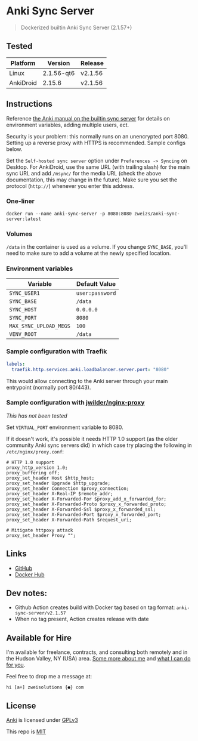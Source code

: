 # Anki Sync Server

> Dockerized builtin Anki Sync Server (2.1.57+)

## Tested

| Platform  | Version    | Release |
| --------- | ---------- | ------- |
| Linux     | 2.1.56-qt6 | v2.1.56 |
| AnkiDroid | 2.15.6     | v2.1.56 |

## Instructions

Reference [the Anki manual on the builtin sync server](https://docs.ankiweb.net/sync-server.html) for details on environment variables, adding multiple users, ect.

Security is your problem: this normally runs on an unencrypted port 8080. Setting up a reverse proxy with HTTPS is recommended. Sample configs below.

Set the `Self-hosted sync server` option under `Preferences -> Syncing` on Desktop. For AnkiDroid, use the same URL (with trailing slash) for the main sync URL and add `/msync/` for the media URL (check the above documentation, this may change in the future). Make sure you set the protocol (`http://`) whenever you enter this address.

### One-liner

```shell
docker run --name anki-sync-server -p 8080:8080 zweizs/anki-sync-server:latest
```

### Volumes

`/data` in the container is used as a volume. If you change `SYNC_BASE`, you'll need to make sure to add a volume at the newly specified location.

### Environment variables

| Variable               | Default Value   |
| ---------------------- | --------------- |
| `SYNC_USER1`           | `user:password` |
| `SYNC_BASE`            | `/data`         |
| `SYNC_HOST`            | `0.0.0.0`       |
| `SYNC_PORT`            | `8080`          |
| `MAX_SYNC_UPLOAD_MEGS` | `100`           |
| `VENV_ROOT`            | `/data`         |

### Sample configuration with Traefik

```yaml
labels:
  traefik.http.services.anki.loadbalancer.server.port: "8080"
```

This would allow connecting to the Anki server through your main entrypoint (normally port 80/443).

### Sample configuration with [jwilder/nginx-proxy](https://hub.docker.com/r/jwilder/nginx-proxy)

_This has not been tested_

Set `VIRTUAL_PORT` environment variable to 8080.

If it doesn't work, it's possible it needs HTTP 1.0 support (as the older community Anki sync servers did) in which case try placing the following in `/etc/nginx/proxy.conf`:

```nginx
# HTTP 1.0 support
proxy_http_version 1.0;
proxy_buffering off;
proxy_set_header Host $http_host;
proxy_set_header Upgrade $http_upgrade;
proxy_set_header Connection $proxy_connection;
proxy_set_header X-Real-IP $remote_addr;
proxy_set_header X-Forwarded-For $proxy_add_x_forwarded_for;
proxy_set_header X-Forwarded-Proto $proxy_x_forwarded_proto;
proxy_set_header X-Forwarded-Ssl $proxy_x_forwarded_ssl;
proxy_set_header X-Forwarded-Port $proxy_x_forwarded_port;
proxy_set_header X-Forwarded-Path $request_uri;

# Mitigate httpoxy attack
proxy_set_header Proxy "";
```

## Links

- [GitHub](https://github.com/Zweihander-Main/docker/tree/master/anki-sync-server)
- [Docker Hub](https://hub.docker.com/r/zweizs/anki-sync-server)

## Dev notes:

- Github Action creates build with Docker tag based on tag format: `anki-sync-server/v2.1.57`
- When no tag present, Action creates release with date

## Available for Hire

I'm available for freelance, contracts, and consulting both remotely and in the Hudson Valley, NY (USA) area. [Some more about me](https://www.zweisolutions.com/about.html) and [what I can do for you](https://www.zweisolutions.com/services.html).

Feel free to drop me a message at:

```
hi [a+] zweisolutions {●} com
```

## License

[Anki](https://github.com/ankitects/anki) is licensed under [GPLv3](https://github.com/ankitects/anki/blob/main/LICENSE)

This repo is [MIT](../LICENSE)
